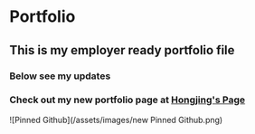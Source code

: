 # Portfolio
## This is my employer ready portfolio file
### Below see my updates
### Check out my new portfolio page at [Hongjing's Page](https://hongjingdeng.github.io/Portfolio/)
![Pinned Github](/assets/images/new Pinned Github.png)